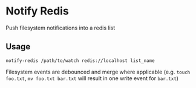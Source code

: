 # Notify Redis

Push filesystem notifications into a redis list

## Usage

```
notify-redis /path/to/watch redis://localhost list_name
``` 

Filesystem events are debounced and merge where applicable (e.g. `touch foo.txt`, `mv foo.txt bar.txt` will result in one write event for `bar.txt`)
